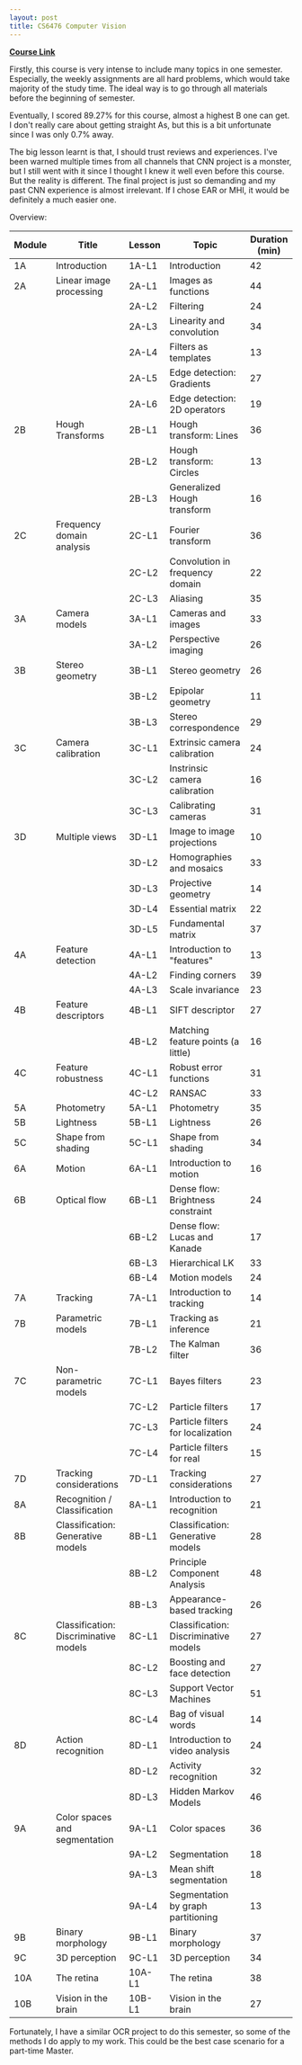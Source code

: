 ```yaml
---
layout: post
title: CS6476 Computer Vision
---
```


[**Course Link**](https://www.omscs.gatech.edu/cs-6476-computer-vision)

Firstly, this course is very intense to include many topics in one semester. Especially, the weekly assignments are all hard problems, which would take majority of the study time. The ideal way is to go through all materials before the beginning of semester.

Eventually, I scored 89.27% for this course, almost a highest B one can get. I don't really care about getting straight As, but this is a bit unfortunate since I was only 0.7% away. 

The big lesson learnt is that, I should trust reviews and experiences. I've been warned multiple times  from all channels that CNN project is a monster, but I still went with it since I thought I knew it well even before this course. But the reality is different. The final project is just so demanding and my past CNN experience is almost irrelevant. If I chose EAR or MHI, it would be definitely a much easier one.

Overview:

| Module | Title                                 | Lesson | Topic                                 | Duration (min) |
|--------|---------------------------------------|--------|---------------------------------------|----------------|
| 1A     | Introduction                          | 1A-L1  | Introduction                          | 42             |
| 2A     | Linear image processing               | 2A-L1  | Images as functions                   | 44             |
|        |                                       | 2A-L2  | Filtering                             | 24             |
|        |                                       | 2A-L3  | Linearity and convolution             | 34             |
|        |                                       | 2A-L4  | Filters as templates                  | 13             |
|        |                                       | 2A-L5  | Edge detection: Gradients             | 27             |
|        |                                       | 2A-L6  | Edge detection: 2D operators          | 19             |
| 2B     | Hough Transforms                      | 2B-L1  | Hough transform: Lines                | 36             |
|        |                                       | 2B-L2  | Hough transform: Circles              | 13             |
|        |                                       | 2B-L3  | Generalized Hough transform           | 16             |
| 2C     | Frequency domain analysis             | 2C-L1  | Fourier transform                     | 36             |
|        |                                       | 2C-L2  | Convolution in frequency domain       | 22             |
|        |                                       | 2C-L3  | Aliasing                              | 35             |
| 3A     | Camera models                         | 3A-L1  | Cameras and images                    | 33             |
|        |                                       | 3A-L2  | Perspective imaging                   | 26             |
| 3B     | Stereo geometry                       | 3B-L1  | Stereo geometry                       | 26             |
|        |                                       | 3B-L2  | Epipolar geometry                     | 11             |
|        |                                       | 3B-L3  | Stereo correspondence                 | 29             |
| 3C     | Camera calibration                    | 3C-L1  | Extrinsic camera calibration          | 24             |
|        |                                       | 3C-L2  | Instrinsic camera calibration         | 16             |
|        |                                       | 3C-L3  | Calibrating cameras                   | 31             |
| 3D     | Multiple views                        | 3D-L1  | Image to image projections            | 10             |
|        |                                       | 3D-L2  | Homographies and mosaics              | 33             |
|        |                                       | 3D-L3  | Projective geometry                   | 14             |
|        |                                       | 3D-L4  | Essential matrix                      | 22             |
|        |                                       | 3D-L5  | Fundamental matrix                    | 37             |
| 4A     | Feature detection                     | 4A-L1  | Introduction to "features"            | 13             |
|        |                                       | 4A-L2  | Finding corners                       | 39             |
|        |                                       | 4A-L3  | Scale invariance                      | 23             |
| 4B     | Feature descriptors                   | 4B-L1  | SIFT descriptor                       | 27             |
|        |                                       | 4B-L2  | Matching feature points (a little)    | 16             |
| 4C     | Feature robustness                    | 4C-L1  | Robust error functions                | 31             |
|        |                                       | 4C-L2  | RANSAC                                | 33             |
| 5A     | Photometry                            | 5A-L1  | Photometry                            | 35             |
| 5B     | Lightness                             | 5B-L1  | Lightness                             | 26             |
| 5C     | Shape from shading                    | 5C-L1  | Shape from shading                    | 34             |
| 6A     | Motion                                | 6A-L1  | Introduction to motion                | 16             |
| 6B     | Optical flow                          | 6B-L1  | Dense flow: Brightness constraint     | 24             |
|        |                                       | 6B-L2  | Dense flow: Lucas and Kanade          | 17             |
|        |                                       | 6B-L3  | Hierarchical LK                       | 33             |
|        |                                       | 6B-L4  | Motion models                         | 24             |
| 7A     | Tracking                              | 7A-L1  | Introduction to tracking              | 14             |
| 7B     | Parametric models                     | 7B-L1  | Tracking as inference                 | 21             |
|        |                                       | 7B-L2  | The Kalman filter                     | 36             |
| 7C     | Non-parametric models                 | 7C-L1  | Bayes filters                         | 23             |
|        |                                       | 7C-L2  | Particle filters                      | 17             |
|        |                                       | 7C-L3  | Particle filters for localization     | 24             |
|        |                                       | 7C-L4  | Particle filters for real             | 15             |
| 7D     | Tracking considerations               | 7D-L1  | Tracking considerations               | 27             |
| 8A     | Recognition / Classification          | 8A-L1  | Introduction to recognition           | 21             |
| 8B     | Classification: Generative models     | 8B-L1  | Classification: Generative models     | 28             |
|        |                                       | 8B-L2  | Principle Component Analysis          | 48             |
|        |                                       | 8B-L3  | Appearance-based tracking             | 26             |
| 8C     | Classification: Discriminative models | 8C-L1  | Classification: Discriminative models | 27             |
|        |                                       | 8C-L2  | Boosting and face detection           | 27             |
|        |                                       | 8C-L3  | Support Vector Machines               | 51             |
|        |                                       | 8C-L4  | Bag of visual words                   | 14             |
| 8D     | Action recognition                    | 8D-L1  | Introduction to video analysis        | 24             |
|        |                                       | 8D-L2  | Activity recognition                  | 32             |
|        |                                       | 8D-L3  | Hidden Markov Models                  | 46             |
| 9A     | Color spaces and segmentation         | 9A-L1  | Color spaces                          | 36             |
|        |                                       | 9A-L2  | Segmentation                          | 18             |
|        |                                       | 9A-L3  | Mean shift segmentation               | 18             |
|        |                                       | 9A-L4  | Segmentation by graph partitioning    | 13             |
| 9B     | Binary morphology                     | 9B-L1  | Binary morphology                     | 37             |
| 9C     | 3D perception                         | 9C-L1  | 3D perception                         | 34             |
| 10A    | The retina                            | 10A-L1 | The retina                            | 38             |
| 10B    | Vision in the brain                   | 10B-L1 | Vision in the brain                   | 27             |

Fortunately, I have a similar OCR project to do this semester, so some of the methods I do apply to my work. This could be the best case scenario for a part-time Master.